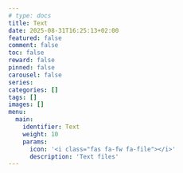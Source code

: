 ```yaml
---
# type: docs 
title: Text
date: 2025-08-31T16:25:13+02:00
featured: false
comment: false
toc: false
reward: false
pinned: false
carousel: false
series:
categories: []
tags: []
images: []
menu:
  main:
    identifier: Text
    weight: 10
    params:
      icon: '<i class="fas fa-fw fa-file"></i>'
      description: 'Text files'
---
```


